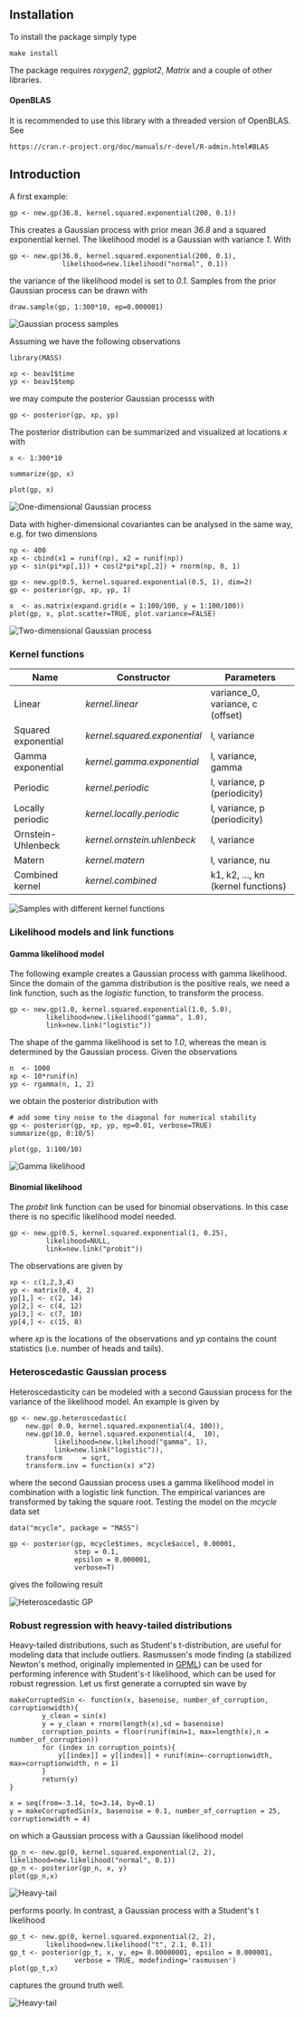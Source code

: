 ## Installation

To install the package simply type

	make install

The package requires *roxygen2*, *ggplot2*, *Matrix* and a couple of other libraries.

#### OpenBLAS

It is recommended to use this library with a threaded version of OpenBLAS. See

	https://cran.r-project.org/doc/manuals/r-devel/R-admin.html#BLAS

## Introduction

A first example:

	gp <- new.gp(36.8, kernel.squared.exponential(200, 0.1))

This creates a Gaussian process with prior mean *36.8* and a squared exponential kernel. The likelihood model is a Gaussian with variance *1*. With

	gp <- new.gp(36.8, kernel.squared.exponential(200, 0.1),
	      	     likelihood=new.likelihood("normal", 0.1))

the variance of the likelihood model is set to *0.1*. Samples from the prior Gaussian process can be drawn with

	draw.sample(gp, 1:300*10, ep=0.000001)

![Gaussian process samples](demo/gp1d.samples.png)

Assuming we have the following observations

	library(MASS)

	xp <- beav1$time
	yp <- beav1$temp

we may compute the posterior Gaussian processs with

	gp <- posterior(gp, xp, yp)

The posterior distribution can be summarized and visualized at locations *x* with

	x <- 1:300*10

	summarize(gp, x)

	plot(gp, x)

![One-dimensional Gaussian process](demo/gp1d.png)

Data with higher-dimensional covariantes can be analysed in the same way, e.g. for two dimensions

	np <- 400
	xp <- cbind(x1 = runif(np), x2 = runif(np))
	yp <- sin(pi*xp[,1]) + cos(2*pi*xp[,2]) + rnorm(np, 0, 1)

	gp <- new.gp(0.5, kernel.squared.exponential(0.5, 1), dim=2)
	gp <- posterior(gp, xp, yp, 1)

	x  <- as.matrix(expand.grid(x = 1:100/100, y = 1:100/100))
	plot(gp, x, plot.scatter=TRUE, plot.variance=FALSE)

![Two-dimensional Gaussian process](demo/gp2d.png)

### Kernel functions

Name | Constructor |Parameters
-----|-------------|----------
Linear | *kernel.linear* | variance_0, variance, c (offset)
Squared exponential | *kernel.squared.exponential* | l, variance
Gamma exponential | *kernel.gamma.exponential* | l, variance, gamma
Periodic | *kernel.periodic* | l, variance, p (periodicity)
Locally periodic | *kernel.locally.periodic* | l, variance, p (periodicity)
Ornstein-Uhlenbeck | *kernel.ornstein.uhlenbeck* | l, variance
Matern | *kernel.matern* | l, variance, nu
Combined kernel | *kernel.combined* | k1, k2, ..., kn (kernel functions)

![Samples with different kernel functions](demo/kernel1.png)

### Likelihood models and link functions

#### Gamma likelihood model

The following example creates a Gaussian process with gamma likelihood. Since the domain of the gamma distribution is the positive reals, we need a link function, such as the *logistic* function, to transform the process.

	gp <- new.gp(1.0, kernel.squared.exponential(1.0, 5.0),
		     likelihood=new.likelihood("gamma", 1.0),
		     link=new.link("logistic"))

The shape of the gamma likelihood is set to *1.0*, whereas the mean is determined by the Gaussian process. Given the observations

	n  <- 1000
	xp <- 10*runif(n)
	yp <- rgamma(n, 1, 2)

we obtain the posterior distribution with

	# add some tiny noise to the diagonal for numerical stability
	gp <- posterior(gp, xp, yp, ep=0.01, verbose=TRUE)
	summarize(gp, 0:10/5)

	plot(gp, 1:100/10)

![Gamma likelihood](demo/gamma.png)

#### Binomial likelihood

The *probit* link function can be used for binomial observations. In this case there is no specific likelihood model needed.

	gp <- new.gp(0.5, kernel.squared.exponential(1, 0.25),
		     likelihood=NULL,
		     link=new.link("probit"))

The observations are given by

	xp <- c(1,2,3,4)
	yp <- matrix(0, 4, 2)
	yp[1,] <- c(2, 14)
	yp[2,] <- c(4, 12)
	yp[3,] <- c(7, 10)
	yp[4,] <- c(15, 8)

where *xp* is the locations of the observations and *yp* contains the count statistics (i.e. number of heads and tails).

### Heteroscedastic Gaussian process

Heteroscedasticity can be modeled with a second Gaussian process for the variance of the likelihood model. An example is given by

	gp <- new.gp.heteroscedastic(
		new.gp( 0.0, kernel.squared.exponential(4, 100)),
		new.gp(10.0, kernel.squared.exponential(4,  10),
		       likelihood=new.likelihood("gamma", 1),
		       link=new.link("logistic")),
		transform     = sqrt,
		transform.inv = function(x) x^2)

where the second Gaussian process uses a gamma likelihood model in combination with a logistic link function. The empirical variances are transformed by taking the square root. Testing the model on the *mcycle* data set

	data("mcycle", package = "MASS")

	gp <- posterior(gp, mcycle$times, mcycle$accel, 0.00001,
	                step = 0.1,
	                epsilon = 0.000001,
	                verbose=T)

gives the following result

![Heteroscedastic GP](demo/mcycle.png)

### Robust regression with heavy-tailed distributions

Heavy-tailed distributions, such as Student's t-distribution, are useful for modeling data that include outliers. Rasmussen's mode finding (a stabilized Newton's method, originally implemented in [GPML](http://www.gaussianprocess.org/gpml/code/matlab/doc/)) can be used for performing inference with Student's-t likelihood, which can be used for robust regression. Let us first generate a corrupted sin wave by

	makeCorruptedSin <- function(x, basenoise, number_of_corruption, corruptionwidth){
            y_clean = sin(x)
            y = y_clean + rnorm(length(x),sd = basenoise)
            corruption_points = floor(runif(min=1, max=length(x),n = number_of_corruption))
            for (index in corruption_points){
                y[[index]] = y[[index]] + runif(min=-corruptionwidth, max=corruptionwidth, n = 1)
            }
            return(y)
	}
        
	x = seq(from=-3.14, to=3.14, by=0.1)
	y = makeCorruptedSin(x, basenoise = 0.1, number_of_corruption = 25, corruptionwidth = 4)

on which a Gaussian process with a Gaussian likelihood model 

	gp_n <- new.gp(0, kernel.squared.exponential(2, 2),
	likelihood=new.likelihood("normal", 0.1))
	gp_n <- posterior(gp_n, x, y)
	plot(gp_n,x)

![Heavy-tail](demo/heavytail_normal.png)

performs poorly. In contrast, a Gaussian process with a Student's t likelihood 
	
	gp_t <- new.gp(0, kernel.squared.exponential(2, 2),
             likelihood=new.likelihood("t", 2.1, 0.1))
	gp_t <- posterior(gp_t, x, y, ep= 0.00000001, epsilon = 0.000001,
                    verbose = TRUE, modefinding='rasmussen')
	plot(gp_t,x)

captures the ground truth well. 

![Heavy-tail](demo/heavytail_student.png)
